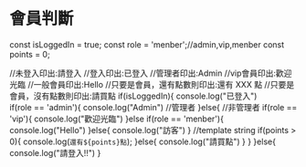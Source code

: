 # 會員判斷
const isLoggedIn = true;
const role = 'menber';//admin,vip,menber
const points = 0;

//未登入印出:請登入
//登入印出:已登入
//管理者印出:Admin
//vip會員印出:歡迎光臨
//一般會員印出:Hello
//只要是會員，還有點數則印出:還有 XXX 點
//只要是會員，沒有點數則印出:請買點
if(isLoggedIn){
  console.log("已登入")  
  if(role == 'admin'){
    console.log("Admin")
    //管理者
  }else{
    //非管理者
    if(role == 'vip'){
      console.log("歡迎光臨")
    }else if(role == 'menber'){
      console.log("Hello")
    }else{
      console.log("訪客")
    }
    //template string
    if(points > 0){
      console.log(`還有${points}點`);
    }else{
      console.log("請買點")
    }
  }
}else{
  console.log("請登入!!")
}
